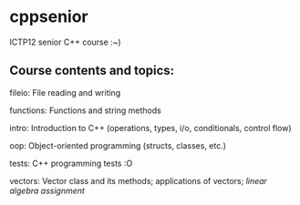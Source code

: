 cppsenior
=========

ICTP12 senior C++ course :~)

Course contents and topics:
---------------------------

fileio: File reading and writing

functions: Functions and string methods

intro: Introduction to C++ (operations, types, i/o, conditionals, control flow)

oop: Object-oriented programming (structs, classes, etc.)

tests: C++ programming tests :O

vectors: Vector class and its methods; applications of vectors; *linear algebra assignment*
